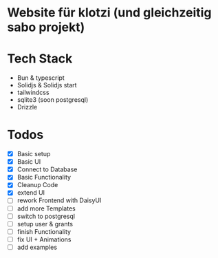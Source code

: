 # Website für klotzi (und gleichzeitig sabo projekt)

# Tech Stack

- Bun & typescript
- Solidjs & Solidjs start
- tailwindcss
- sqlite3 (soon postgresql)
- Drizzle

# Todos

- [x] Basic setup
- [x] Basic UI
- [x] Connect to Database
- [x] Basic Functionality
- [x] Cleanup Code
- [x] extend UI
- [ ] rework Frontend with DaisyUI
- [ ] add more Templates
- [ ] switch to postgresql
- [ ] setup user & grants
- [ ] finish Functionality
- [ ] fix UI + Animations
- [ ] add examples
